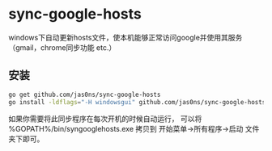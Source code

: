 sync-google-hosts
===============

windows下自动更新hosts文件，使本机能够正常访问google并使用其服务（gmail，chrome同步功能 etc.）

安装
----
```Bash
go get github.com/jas0ns/sync-google-hosts
go install -ldflags="-H windowsgui" github.com/jas0ns/sync-google-hosts
``` 
如果你需要将此同步程序在每次开机的时候自动运行，
可以将 %GOPATH%/bin/syngooglehosts.exe 拷贝到 开始菜单->所有程序->启动 文件夹下即可。
